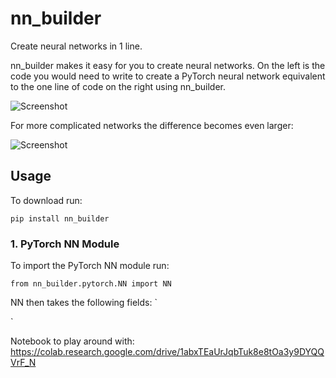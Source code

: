 # nn_builder

Create neural networks in 1 line.

nn_builder makes it easy for you to create neural networks.  On the left is the code you would need to write to create a 
PyTorch neural network equivalent to the one line of code on the right using nn_builder. 

![Screenshot](Miscellaneous/simple_use_case.png)

For more complicated networks the difference becomes even larger:

![Screenshot](Miscellaneous/more_complicated_use_case.png)


## Usage

To download run: 

`pip install nn_builder`


### 1. PyTorch NN Module

To import the PyTorch NN module run: 

`from nn_builder.pytorch.NN import NN`

NN then takes the following fields:
`


`


Notebook to play around with: https://colab.research.google.com/drive/1abxTEaUrJqbTuk8e8tOa3y9DYQQVrF_N
